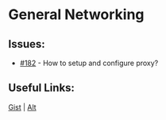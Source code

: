 [gist]:https://gist.github.com/anonhostpi/97d4bb3e9535c92b8173fae704b76264#file-_topics-0016-sysadmin-networking-md
[source]:https://github.com/Significant-Gravitas/Catalysts/blob/main/TOPICS/0016.SYSADMIN/NETWORKING.md
# General Networking
## Issues:
- [#182][182] - How to setup and configure proxy?

## Useful Links:
[Gist][gist] | [Alt][source]

[182]:https://github.com/Significant-Gravitas/Auto-GPT/issues/182